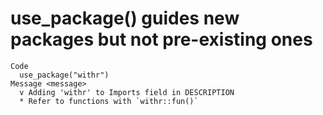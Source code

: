 # use_package() guides new packages but not pre-existing ones

    Code
      use_package("withr")
    Message <message>
      v Adding 'withr' to Imports field in DESCRIPTION
      * Refer to functions with `withr::fun()`

